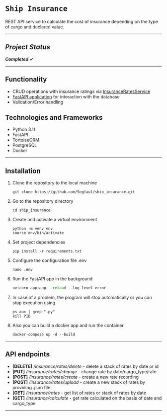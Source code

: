 # `Ship Insurance`

REST API service to calculate the cost of insurance depending on the type of cargo and declared value.

___

## *Project Status*

***Completed &#10003;***
___
## Functionality
- CRUD operations with insurance ratings via [InsuranceRatesService](https://github.com/Segfaul/ship_insurance/blob/e7b626426f1da6380a3e0aa6dd521f18f009bcfd/database/dbapi.py#L9C29-L95)
- [FastAPI application](https://github.com/Segfaul/ship_insurance/blob/e7b626426f1da6380a3e0aa6dd521f18f009bcfd/app.py#L24-L112) for interaction with the database
- Validation/Error handling

## Technologies and Frameworks
- Python 3.11
- FastAPI
- TortoiseORM
- PostgreSQL
- Docker
___

## Installation

1. Clone the repository to the local machine

    ```shell
    git clone https://github.com/Segfaul/ship_insurance.git
    ```

2. Go to the repository directory

    ```shell
    cd ship_insurance
    ```

3. Create and activate a virtual environment

    ```shell
    python -m venv env
    source env/bin/activate
    ```

4. Set project dependencies

    ```shell
    pip install -r requirements.txt
    ```

5. Configure the configuration file .env

    ```shell
    nano .env
    ```

6. Run the FastAPI app in the background

    ```python
    uvicorn app:app --reload --log-level error
    ```

7. In case of a problem, the program will stop automatically or you can stop execution using

    ```shell
    ps aux | grep ".py"
    kill PID
    ```

8. Also you can build a docker app and run the container

    ```shell
    docker-compose up -d --build
    ```

___

## API endpoints
- **[DELETE]** */insurance/rates/delete* - delete a stack of rates by date or id
- **[PUT]** */insurance/rates/change* - change rate by date/cargo_type/rate
- **[POST]** */insurance/rates/create* - create a new rate recording
- **[POST]** */insurance/rates/upload* - create a new stack of rates by providing .json file
- **[GET]** */insurance/rates* - get list of rates or stack of rates by date
- **[GET]** */insurance/calculate* - get rate calculated on the basis of date and cargo_type
___